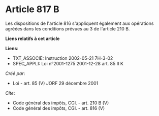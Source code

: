 # Article 817 B

Les dispositions de l'article 816 s'appliquent également aux opérations agréées dans les conditions prévues au 3 de l'article
210 B.

**Liens relatifs à cet article**

**Liens**:

  - TXT_ASSOCIE: Instruction 2002-05-21 7H-3-02
  - SPEC_APPLI: Loi n°2001-1275 2001-12-28 art. 85 II K

_Créé par_:

  - Loi - art. 85 (V) JORF 29 décembre 2001

_Cite_:

  - Code général des impôts, CGI. - art. 210 B (V)
  - Code général des impôts, CGI. - art. 816 (V)
